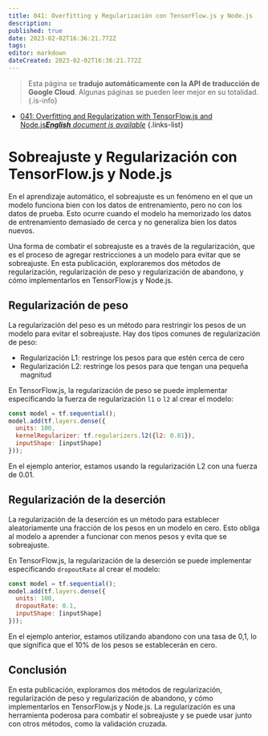 ```yaml
---
title: 041: Overfitting y Regularización con TensorFlow.js y Node.js
description: 
published: true
date: 2023-02-02T16:36:21.772Z
tags: 
editor: markdown
dateCreated: 2023-02-02T16:36:21.772Z
---
```


> Esta página se **tradujo automáticamente con la API de traducción de Google Cloud**.
Algunas páginas se pueden leer mejor en su totalidad.{.is-info}



- [041: Overfitting and Regularization with TensorFlow.js and Node.js***English** document is available*](/en/Knowledge-base/TensorFlow-js/Learning/041-overfitting-and-regularization-with-tensorflow-js-and-node-js)
{.links-list}


# Sobreajuste y Regularización con TensorFlow.js y Node.js

En el aprendizaje automático, el sobreajuste es un fenómeno en el que un modelo funciona bien con los datos de entrenamiento, pero no con los datos de prueba. Esto ocurre cuando el modelo ha memorizado los datos de entrenamiento demasiado de cerca y no generaliza bien los datos nuevos.

Una forma de combatir el sobreajuste es a través de la regularización, que es el proceso de agregar restricciones a un modelo para evitar que se sobreajuste. En esta publicación, exploraremos dos métodos de regularización, regularización de peso y regularización de abandono, y cómo implementarlos en TensorFlow.js y Node.js.

## Regularización de peso

La regularización del peso es un método para restringir los pesos de un modelo para evitar el sobreajuste. Hay dos tipos comunes de regularización de peso:

* Regularización L1: restringe los pesos para que estén cerca de cero
* Regularización L2: restringe los pesos para que tengan una pequeña magnitud

En TensorFlow.js, la regularización de peso se puede implementar especificando la fuerza de regularización `l1` o `l2` al crear el modelo:

```javascript
const model = tf.sequential();
model.add(tf.layers.dense({
  units: 100,
  kernelRegularizer: tf.regularizers.l2({l2: 0.01}),
  inputShape: [inputShape]
}));
```

En el ejemplo anterior, estamos usando la regularización L2 con una fuerza de 0.01.

## Regularización de la deserción

La regularización de la deserción es un método para establecer aleatoriamente una fracción de los pesos en un modelo en cero. Esto obliga al modelo a aprender a funcionar con menos pesos y evita que se sobreajuste.

En TensorFlow.js, la regularización de la deserción se puede implementar especificando `dropoutRate` al crear el modelo:

```javascript
const model = tf.sequential();
model.add(tf.layers.dense({
  units: 100,
  dropoutRate: 0.1,
  inputShape: [inputShape]
}));
```

En el ejemplo anterior, estamos utilizando abandono con una tasa de 0,1, lo que significa que el 10% de los pesos se establecerán en cero.

## Conclusión

En esta publicación, exploramos dos métodos de regularización, regularización de peso y regularización de abandono, y cómo implementarlos en TensorFlow.js y Node.js. La regularización es una herramienta poderosa para combatir el sobreajuste y se puede usar junto con otros métodos, como la validación cruzada.